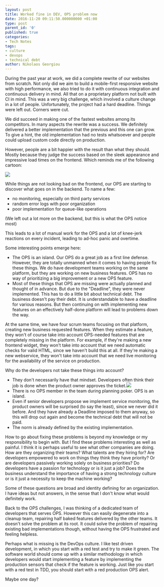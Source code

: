 ```yaml
---
layout: post
title: Worked fine in DEV, OPS problem now
date: 2016-11-20 09:11:50.000000000 +01:00
type: post
parent_id: '0'
published: true
categories:
- Tech Notes
tags:
- culture
- devops
- technical debt
author: Nikolaos Georgiou
---
```


During the past year at work, we did a complete rewrite of our websites from scratch. Not only did we aim to build a mobile-first responsive website with high performance, we also tried to do it with continuous integration and continuous delivery in mind. All that on a proprietary platform not built with CI in mind. This was a very big challenge, which involved a culture change in a lot of people. Unfortunately, the project had a hard deadline. Things were left out. Corners were cut.

<!--more-->

We did succeed in making one of the fastest websites among its competitors. In many aspects the rewrite was a success. We definitely delivered a better implementation that the previous and this one can grow. To give a hint, the old implementation had no tests whatsoever and people could upload custom code directly on production.

However, people are a bit happier with the result than what they should. Mostly because they judge the success based on the sleek appearance and impressive load times on the frontend. Which reminds me of the following cartoon:

<img src="{{ site.baseurl }}/assets/2016/xxiyrya.png" />

While things are not looking bad on the frontend, our OPS are starting to discover what goes on in the backend. To name a few:
<ul>
<li>no monitoring, especially on third party services</li>
<li>random error logs with poor organization</li>
<li>poor implementation for queue-like operations</li>
</ul>

(We left out a lot more on the backend, but this is what the OPS notice most)

This leads to a lot of manual work for the OPS and a lot of knee-jerk reactions on every incident, leading to ad-hoc panic and overtime.

Some interesting points emerge here:
<ul>
<li>The OPS is an island. Our OPS do a great job as a first line defense. However, they are totally unmanned when it comes to having people fix these things. We do have development teams working on the same platform, but they are working on new business features. OPS has no way of prioritizing a big improvement or a new OPS feature.</li>
<li>Most of these things that OPS are missing were actually planned and thought of in advance. But due to the "Deadline", they were never implemented. This has to do a little bit about technical debt. The business doesn't pay their debt. It is understandable to have a deadline for various reasons. But then continuing on with implementing new features on an effectively half-done platform will lead to problems down the way.</li>
</ul>

At the same time, we have four scrum teams focusing on that platform, creating new business requested features. When they estimate a feature, they won't of course take into account OPS-needed features that are completely missing in the platform. For example, if they're making a new frontend widget, they won't take into account that we need automatic checks for valid HTML, since we haven't build this at all. If they're making a new webservice, they won't take into account that we need live monitoring for the availability of the service on production.

Why do the developers not take these things into account?
<ul>
<li>They don't necessarily have that mindset. Developers often think their job is done when the product owner approves the ticket.<img src="{{ site.baseurl }}/assets/2016/worked-in-dev.jpg" />
</li>
<li>There is no OPS member in the team during planning poker. OPS is an island.</li>
<li>Even if senior developers propose we implement service monitoring, the product owners will be surprised (to say the least), since we never did it before. And they have already a Deadline imposed to them anyway, so this will drop out again and become the technical debt that will not be paid.</li>
<li>The norm is already defined by the existing implementation.</li>
</ul>

How to go about fixing these problems is beyond my knowledge or my responsibility to begin with. But I find these problems interesting as well as painful. I think it is perhaps useful to see what other companies are doing. How are they organizing their teams? What talents are they hiring for? Are developers empowered to work on things they think they have priority? Or are developers passively working solely on business priorities? Do developers have a passion for technology or is it just a job? Does the business understand the importance of having a strong technology culture or is it just a necessity to keep the machine working?

Some of these questions are broad and identity defining for an organization. I have ideas but not answers, in the sense that I don't know what would definitely work.

Back to the OPS challenges, I was thinking of a dedicated team of developers that serves OPS. However this can easily degenerate into a cleanup team, repairing half baked features delivered by the other teams. It doesn't solve the problem at its root. It could solve the problem of repairing existing bad implementations though, without having the OPS frustrated and feeling helpless.

Perhaps what is missing is the DevOps culture. I like test driven development, in which you start with a red test and try to make it green. The software world should come up with a similar methodology in which developers would start implementing a feature by implementing the production sensors that check if the feature is working. Just like you start with a red test in TDD, you should start with a red production OPS alert.

Maybe one day?

